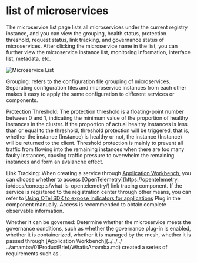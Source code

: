 # list of microservices

The microservice list page lists all microservices under the current registry instance, and you can view the grouping, health status, protection threshold, request status, link tracking, and governance status of microservices. After clicking the microservice name in the list, you can further view the microservice instance list, monitoring information, interface list, metadata, etc.

![Microservice List](imgs/servicelist-1.png)

Grouping: refers to the configuration file grouping of microservices. Separating configuration files and microservice instances from each other makes it easy to apply the same configuration to different services or components.

Protection Threshold: The protection threshold is a floating-point number between 0 and 1, indicating the minimum value of the proportion of healthy instances in the cluster. If the proportion of actual healthy instances is less than or equal to the threshold, threshold protection will be triggered, that is, whether the instance (Instance) is healthy or not, the instance (Instance) will be returned to the client. Threshold protection is mainly to prevent all traffic from flowing into the remaining instances when there are too many faulty instances, causing traffic pressure to overwhelm the remaining instances and form an avalanche effect.

Link Tracking: When creating a service through [Application Workbench](../../../../amamba/01ProductBrief/WhatisAmamba.md), you can choose whether to access [OpenTelemetry](https://opentelemetry. io/docs/concepts/what-is-opentelemetry/) link tracing component. If the service is registered to the registration center through other means, you can refer to [Using OTel SDK to expose indicators for applications](../../../../insight/06UserGuide/01quickstart/otel/meter.md) Plug in the component manually. Access is recommended to obtain complete observable information.

Whether it can be governed: Determine whether the microservice meets the governance conditions, such as whether the governance plug-in is enabled, whether it is containerized, whether it is managed by the mesh, whether it is passed through [Application Workbench](../../../ ../amamba/01ProductBrief/WhatisAmamba.md) created a series of requirements such as <!--Detailed requirements to be improved later-->.